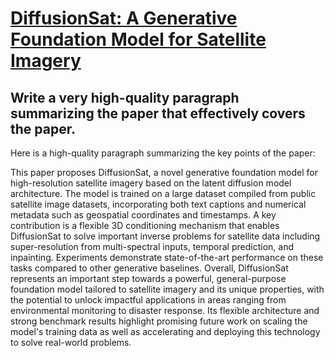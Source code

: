 # [DiffusionSat: A Generative Foundation Model for Satellite Imagery](https://arxiv.org/abs/2312.03606)

## Write a very high-quality paragraph summarizing the paper that effectively covers the paper.

 Here is a high-quality paragraph summarizing the key points of the paper:

This paper proposes DiffusionSat, a novel generative foundation model for high-resolution satellite imagery based on the latent diffusion model architecture. The model is trained on a large dataset compiled from public satellite image datasets, incorporating both text captions and numerical metadata such as geospatial coordinates and timestamps. A key contribution is a flexible 3D conditioning mechanism that enables DiffusionSat to solve important inverse problems for satellite data including super-resolution from multi-spectral inputs, temporal prediction, and inpainting. Experiments demonstrate state-of-the-art performance on these tasks compared to other generative baselines. Overall, DiffusionSat represents an important step towards a powerful, general-purpose foundation model tailored to satellite imagery and its unique properties, with the potential to unlock impactful applications in areas ranging from environmental monitoring to disaster response. Its flexible architecture and strong benchmark results highlight promising future work on scaling the model's training data as well as accelerating and deploying this technology to solve real-world problems.
